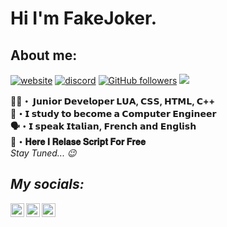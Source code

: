 <h1>Hi I'm FakeJoker.</h1>

<h2>About me:</h2>

[![website](https://img.shields.io/badge/Website-46a2f1.svg?&style=flat-square&logo=Google-Chrome&logoColor=white&color=informational&link=https://allmylinks.com/FakeJoker)](https://FakeJoker)
[![discord](https://img.shields.io/badge/Join_Discord-5865F2.svg?&style=flat-square&logo=discord&logoColor=white&link=https://discord.gg/KpB7g2HEPj)](https://discord.gg/KpB7g2HEPj)
[![GitHub followers](https://img.shields.io/github/followers/fakejokerdev?label=Follow&style=social)](https://github.com/fakejokerdev)
![](https://komarev.com/ghpvc/?username=FakeJokerDev&label=GitHub_Views&color=red)



<b>👨‍💻・ 𝗝𝘂𝗻𝗶𝗼𝗿 𝗗𝗲𝘃𝗲𝗹𝗼𝗽𝗲𝗿 𝗟𝗨𝗔, 𝗖𝗦𝗦, 𝗛𝗧𝗠𝗟, 𝗖++</b></br>
<b>🔧・𝗜 𝘀𝘁𝘂𝗱𝘆 𝘁𝗼 𝗯𝗲𝗰𝗼𝗺𝗲 𝗮 𝗖𝗼𝗺𝗽𝘂𝘁𝗲𝗿 𝗘𝗻𝗴𝗶𝗻𝗲𝗲𝗿</b></br>
<b>🗣️・𝗜 𝘀𝗽𝗲𝗮𝗸 𝗜𝘁𝗮𝗹𝗶𝗮𝗻, 𝗙𝗿𝗲𝗻𝗰𝗵 𝗮𝗻𝗱 𝗘𝗻𝗴𝗹𝗶𝘀𝗵</b></br>
<b>🎁・𝐇𝐞𝐫𝐞 𝐈 𝐑𝐞𝐥𝐚𝐬𝐞 𝐒𝐜𝐫𝐢𝐩𝐭 𝐅𝐨𝐫 𝐅𝐫𝐞𝐞</b></br>
<i>Stay Tuned... 😉</b></br>



<h2>My socials:</h2>

[<img align="left" alt="RobiZona | YouTube" width="22px" src="https://cdn.jsdelivr.net/npm/simple-icons@v3/icons/youtube.svg" />][youtube]
[<img align="left" alt="RobiZona | Discord" width="22px" src="https://cdn.jsdelivr.net/npm/simple-icons@v3/icons/discord.svg" />][discord]
[<img align="left" alt="RobiZona | Twitch" width="22px" src="https://cdn.jsdelivr.net/npm/simple-icons@v3/icons/twitch.svg" />][twitch]

[youtube]: https://www.youtube.com/channel/@FakeJoker_
[discord]: https://discord.gg/KpB7g2HEPj
[twitch]: https://www.twitch.tv/twitch_jokertv
